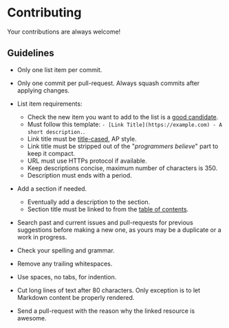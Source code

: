# Contributing

Your contributions are always welcome!


## Guidelines

- Only one list item per commit.

- Only one commit per pull-request. Always squash commits after applying
changes.

- List item requirements:

  - Check the new item you want to add to the list is a [good
  candidate](README.md#good-candidates).
  - Must follow this template:
  `- [Link Title](https://example.com) - A short description.`.
  - Link title must be [title-cased](http://titlecapitalization.com), AP style.
  - Link title must be stripped out of the "*programmers believe*" part to keep
  it compact.
  - URL must use HTTPs protocol if available.
  - Keep descriptions concise, maximum number of characters is 350.
  - Description must ends with a period.

- Add a section if needed.

  - Eventually add a description to the section.
  - Section title must be linked to from the [table of
  contents](README.md#contents).

- Search past and current issues and pull-requests for previous suggestions
before making a new one, as yours may be a duplicate or a work in progress.

- Check your spelling and grammar.

- Remove any trailing whitespaces.

- Use spaces, no tabs, for indention.

- Cut long lines of text after 80 characters. Only exception is to let Markdown
content be properly rendered.

- Send a pull-request with the reason why the linked resource is awesome.
